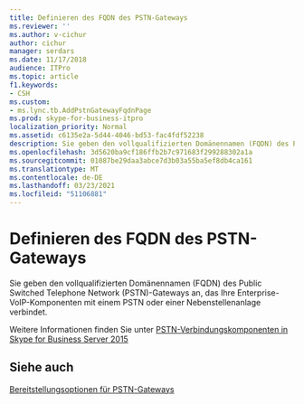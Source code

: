 ```yaml
---
title: Definieren des FQDN des PSTN-Gateways
ms.reviewer: ''
ms.author: v-cichur
author: cichur
manager: serdars
ms.date: 11/17/2018
audience: ITPro
ms.topic: article
f1.keywords:
- CSH
ms.custom:
- ms.lync.tb.AddPstnGatewayFqdnPage
ms.prod: skype-for-business-itpro
localization_priority: Normal
ms.assetid: c6135e2a-5d44-4046-bd53-fac4fdf52238
description: Sie geben den vollqualifizierten Domänennamen (FQDN) des Public Switched Telephone Network (PSTN)-Gateways an, das Ihre Enterprise-VoIP-Komponenten mit einem PSTN oder einer Nebenstellenanlage verbindet.
ms.openlocfilehash: 3d5620ba9cf186ffb2b7c971683f299288302a1a
ms.sourcegitcommit: 01087be29daa3abce7d3b03a55ba5ef8db4ca161
ms.translationtype: MT
ms.contentlocale: de-DE
ms.lasthandoff: 03/23/2021
ms.locfileid: "51106881"
---
```

# <a name="define-the-pstn-gateway-fqdn"></a>Definieren des FQDN des PSTN-Gateways

Sie geben den vollqualifizierten Domänennamen (FQDN) des Public Switched Telephone Network (PSTN)-Gateways an, das Ihre Enterprise-VoIP-Komponenten mit einem PSTN oder einer Nebenstellenanlage verbindet.

Weitere Informationen finden Sie unter [PSTN-Verbindungskomponenten in Skype for Business Server 2015](../../plan-your-deployment/enterprise-voice-solution/pstn-connectivity.md)

## <a name="see-also"></a>Siehe auch

[Bereitstellungsoptionen für PSTN-Gateways](/previous-versions/office/lync-server-2013/lync-server-2013-pstn-gateway-deployment-options)
